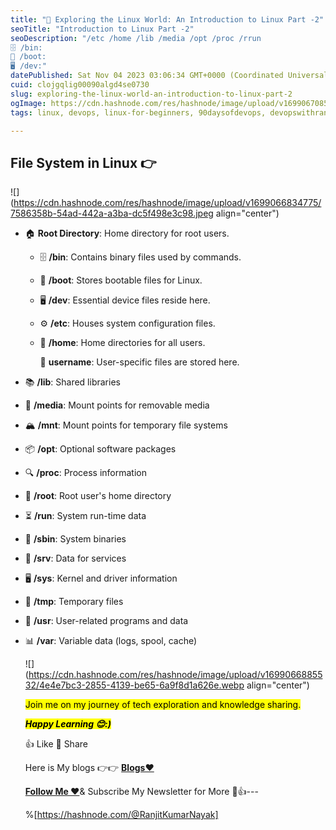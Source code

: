 ```yaml
---
title: "🐧 Exploring the Linux World: An Introduction to Linux Part -2"
seoTitle: "Introduction to Linux Part -2"
seoDescription: "/etc /home /lib /media /opt /proc /rrun
🗄️ /bin: 
👢 /boot: 
🖥️ /dev:"
datePublished: Sat Nov 04 2023 03:06:34 GMT+0000 (Coordinated Universal Time)
cuid: clojgqlig00090algd4se0730
slug: exploring-the-linux-world-an-introduction-to-linux-part-2
ogImage: https://cdn.hashnode.com/res/hashnode/image/upload/v1699067085728/5cc91017-00c5-4bcd-ba0b-280c82a538a7.png
tags: linux, devops, linux-for-beginners, 90daysofdevops, devopswithranjit

---
```


## File System in Linux 👉

![](https://cdn.hashnode.com/res/hashnode/image/upload/v1699066834775/7586358b-54ad-442a-a3ba-dc5f498e3c98.jpeg align="center")

* 🏠 **Root Directory**: Home directory for root users.
    
    * 🗄️ **/bin**: Contains binary files used by commands.
        
    * 👢 **/boot**: Stores bootable files for Linux.
        
    * 🖥️ **/dev**: Essential device files reside here.
        
    * ⚙️ **/etc**: Houses system configuration files.
        
    * 👤 **/home**: Home directories for all users.
        
        📁 **username**: User-specific files are stored here.
        
* 📚 **/lib**: Shared libraries
    
* 💽 **/media**: Mount points for removable media
    
* 🏔️ **/mnt**: Mount points for temporary file systems
    
* 📦 **/opt**: Optional software packages
    
* 🔍 **/proc**: Process information
    
* 👑 **/root**: Root user's home directory
    
* ⏳ **/run**: System run-time data
    
* 🔧 **/sbin**: System binaries
    
* 🔌 **/srv**: Data for services
    
* 🖥️ **/sys**: Kernel and driver information
    
* 🧹 **/tmp**: Temporary files
    
* 🧰 **/usr**: User-related programs and data
    
* 📊 **/var**: Variable data (logs, spool, cache)
    
    ![](https://cdn.hashnode.com/res/hashnode/image/upload/v1699066885532/4e4e7bc3-2855-4139-be65-6a9f8d1a626e.webp align="center")
    
    <mark>Join me on my journey of tech exploration and knowledge sharing.</mark>
    
    ***<mark>Happy Learning 😊:)</mark>***
    
    👍 Like 🔄 Share
    
    Here is My blogs 👉👉 [**Blogs❤**](https://ranjitkumarnayak.hashnode.dev/)
    
    [**Follow Me ❤**](https://hashnode.com/@RanjitKumarNayak)& Subscribe My Newsletter for More 📧👍---
    
    %[https://hashnode.com/@RanjitKumarNayak]